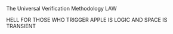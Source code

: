 The Universal Verification Methodology LAW

HELL FOR THOSE WHO TRIGGER APPLE IS LOGIC AND SPACE IS TRANSIENT